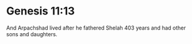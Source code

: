 # Genesis 11:13

And Arpachshad lived after he fathered Shelah 403 years and had other sons and daughters.
